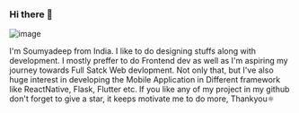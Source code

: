 ### Hi there 👋

![image](https://user-images.githubusercontent.com/115442240/221121766-c3b3de1e-70a3-4dd8-a72a-202d3ff1bfc5.png)


I'm Soumyadeep from India. I like to do designing stuffs along with development. I mostly preffer to do Frontend dev as well as I'm aspiring my journey towards Full Satck Web devlopment. Not only that, but I've also huge interest in developing the Mobile Application in Different framework like ReactNative, Flask, Flutter etc. If you like any of my project in my github don't forget to give a star, it keeps motivate me to do more, Thankyou⚛️
